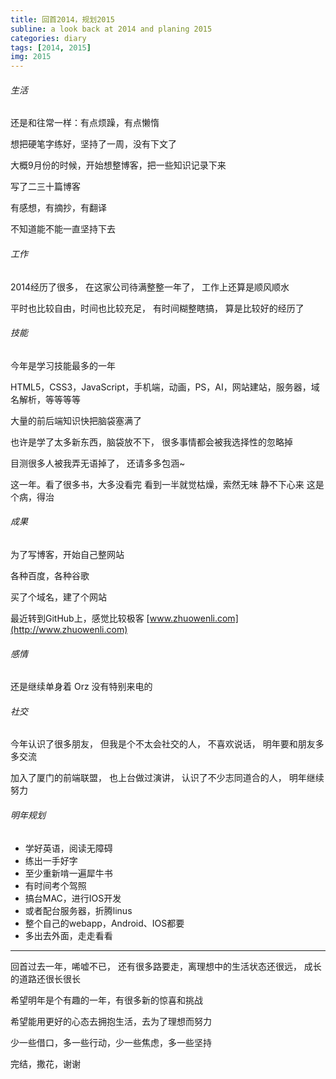 ```yaml
---
title: 回首2014，规划2015
subline: a look back at 2014 and planing 2015
categories: diary
tags: [2014, 2015]
img: 2015
---
```


###### 生活

还是和往常一样：有点烦躁，有点懒惰

想把硬笔字练好，坚持了一周，没有下文了

大概9月份的时候，开始想整博客，把一些知识记录下来

写了二三十篇博客

有感想，有摘抄，有翻译

不知道能不能一直坚持下去

###### 工作

2014经历了很多，
在这家公司待满整整一年了，
工作上还算是顺风顺水

平时也比较自由，时间也比较充足，
有时间糊整瞎搞，
算是比较好的经历了

###### 技能

今年是学习技能最多的一年

HTML5，CSS3，JavaScript，手机端，动画，PS，AI，网站建站，服务器，域名解析，等等等等

大量的前后端知识快把脑袋塞满了

也许是学了太多新东西，脑袋放不下，
很多事情都会被我选择性的忽略掉

目测很多人被我弄无语掉了，
还请多多包涵~

这一年。看了很多书，大多没看完
看到一半就觉枯燥，索然无味
静不下心来
这是个病，得治

###### 成果

为了写博客，开始自己整网站

各种百度，各种谷歌

买了个域名，建了个网站

最近转到GitHub上，感觉比较极客
[www.zhuowenli.com](http://www.zhuowenli.com)

###### 感情

还是继续单身着 Orz
没有特别来电的

###### 社交

今年认识了很多朋友，
但我是个不太会社交的人，
不喜欢说话，
明年要和朋友多多交流

加入了厦门的前端联盟，
也上台做过演讲，
认识了不少志同道合的人，
明年继续努力

###### 明年规划

- 学好英语，阅读无障碍
- 练出一手好字
- 至少重新啃一遍犀牛书
- 有时间考个驾照
- 搞台MAC，进行IOS开发
- 或者配台服务器，折腾linus
- 整个自己的webapp，Android、IOS都要
- 多出去外面，走走看看

------------------

回首过去一年，唏嘘不已，
还有很多路要走，离理想中的生活状态还很远，
成长的道路还很长很长

希望明年是个有趣的一年，有很多新的惊喜和挑战

希望能用更好的心态去拥抱生活，去为了理想而努力

少一些借口，多一些行动，少一些焦虑，多一些坚持

完结，撒花，谢谢

<style type="text/css">
 .post-content p{text-indent:0;}
 .loaded .content .post-header h1{
  display: none;
 }
 button.btn-arrow:before,button.btn-arrow .icon{
  color: #333;
 }
</style>
